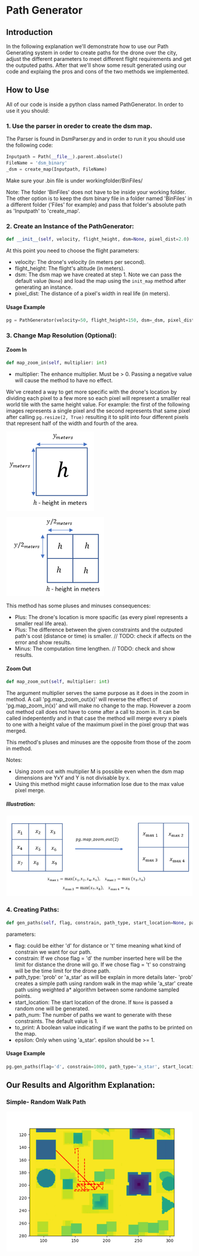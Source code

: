 # Path Generator

## Introduction
In the following explanation we'll demonstrate how to use our Path Generating system in order to create paths for the drone over the city, adjust the different parameters to meet different flight requirements and get the outputed paths. After that we'll show some result generated using our code and explaing the pros and cons of the two methods we implemented.

## How to Use
All of our code is inside a python class named PathGenerator. In order to use it you should:

### 1. Use the parser in oreder to create the dsm map.
The Parser is found in DsmParser.py and in order to run it you should use the following code:

```python
Inputpath = Path(__file__).parent.absolute()
FileName = 'dsm_binary'
_dsm = create_map(Inputpath, FileName)
```
Make sure your .bin file is under workingfolder/BinFiles/

Note: The folder 'BinFiles' does not have to be inside your working folder. The other option is to keep the dsm binary file in a folder named 'BinFiles' in a different folder ('Files' for example) and pass that folder's absolute path as 'Inputpath' to 'create_map'.

### 2. Create an Instance of the PathGenerator:

```python
def __init__(self, velocity, flight_height, dsm=None, pixel_dist=2.0)
```

At this point you need to choose the flight parameters:
* velocity: The drone's velocity (in meters per second).
* flight_height: The flight's altitude (in meters).
* dsm: The dsm map we have created at step 1. Note we can pass the default value (`None`) and load the map using the `init_map` method after generating an instance.
* pixel_dist: The distance of a pixel's width in real life (in meters).

#### Usage Example

```python
pg = PathGenerator(velocity=50, flight_height=150, dsm=_dsm, pixel_dist=2)
```

### 3. Change Map Resolution (Optional):

#### Zoom In

```python
def map_zoom_in(self, multiplier: int)
```

* multiplier: The enhance multiplier. Must be > 0. Passing a negative value will cause the method to have no effect.

We've created a way to get more specific with the drone's location by dividing each pixel to a few more so each pixel will represent a smalller real world tile with the same height value.
For example: the first of the following images represents a single pixel and the second represents that same pixel after calling `pg.resize(2, True)` resulting it to split into four different pixels that represent half of the width and fourth of the area.


![alt text](https://github.com/alond44/PathGenerator/blob/main/Ilustrations/single_pixel.png "Pixel Before Zoom In")


![alt text](https://github.com/alond44/PathGenerator/blob/main/Ilustrations/divided_pixel.png "Pixel After Zoom in")


This method has some pluses and minuses consequences:

* Plus: The drone's location is more spacific (as every pixel represents a smaller real life area). 
* Plus: The difference between the given constraints and the outputed path's cost (distance or time) is smaller. // TODO: check if affects on the error and show results. 
* Minus: The computation time lengthen. // TODO: check and show results.


#### Zoom Out 

```python
def map_zoom_out(self, multiplier: int)
```

The argument multiplier serves the same purpose as it does in the zoom in method. 
A call 'pg.map_zoom_out(x)' will reverse the effect of 'pg.map_zoom_in(x)' and will make no change to the map. However a zoom out method call does not have to come after a call to zoom in. It can be called indepentently and in that case the method will merge every x pixels to one with a height value of the maximum pixel in the pixel group that was merged.

This method's pluses and minuses are the opposite from those of the zoom in method.

Notes:
* Using zoom out with multiplier M is possible even when the dsm map dimensions are YxY and Y is not divisable by x.
* Using this method might cause information lose due to the max value pixel merge.


##### Illustration:

![alt text](https://github.com/alond44/PathGenerator/blob/main/Ilustrations/zoom_out_example.png "Zoom Out example")


### 4. Creating Paths:

```python
def gen_paths(self, flag, constrain, path_type, start_location=None, path_num=1, to_print=False, epsilon=1.0)
```

parameters:
* flag: could be either 'd' for distance or 't' time meaning what kind of constrain we want for our path.
* constrain: If we chose flag = 'd' the number inserted here will be the limit for distance the drone will go. If we chose flag = 't' so constraing will be the time limit for the drone path.
* path_type: 'prob' or 'a_star' as will be explain in more details later- 'prob' creates a simple path using random walk in the map while 'a_star' create path using weighted a* algorithm between some randome sampled points.
* start_location: The start location of the drone. If `None` is passed a random one will be generated. 
* path_num: The number of paths we want to generate with these constraints. The default value is 1.
* to_print: A boolean value indicating if we want the paths to be printed on the map.
* epsilon: Only when using 'a_star'. epsilon should be >= 1.

#### Usage Example

```python
pg.gen_paths(flag='d', constrain=1000, path_type='a_star', start_location=[150, 150], path_nums=1, to_print=True, epsilon=2)
```


## Our Results and Algorithm Explanation:

### Simple- Random Walk Path
![alt text](https://github.com/alond44/PathGenerator/blob/main/Results/random_walk%20result.png "Random Walk Example Result")

